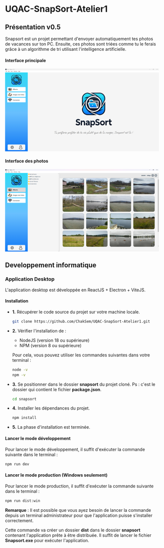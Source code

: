 # UQAC-SnapSort-Atelier1

## Présentation v0.5

Snapsort est un projet permettant d'envoyer automatiquement tes photos de vacances sur ton PC. Ensuite, ces photos sont triées comme tu le ferais grâce à un algorithme de tri utilisant l'intelligence artificielle. 

#### Interface principale
![Interface principale](docs/images/image_home.png)

#### Interface des photos
![Interface des photos](docs/images/image_albums.png)

## Developpement informatique

### Application Desktop

L'application desktop est développée en ReactJS + Electron + ViteJS.

#### Installation

 - **1.** Récupérer le code source du projet sur votre machine locale.
    ```bash
    git clone https://github.com/ChakSem/UQAC-SnapSort-Atelier1.git
    ```

 - **2.** Vérifier l'installation de :
    - NodeJS (version 18 ou supérieure)
    - NPM (version 8 ou supérieure)

    Pour cela, vous pouvez utiliser les commandes suivantes dans votre terminal :
    ```bash
    node -v
    npm -v
    ```

 - **3.** Se positionner dans le dossier **snapsort** du projet cloné. Ps : c'est le dossier qui contient le fichier **package.json**.
    ```bash
    cd snapsort
    ```
 - **4.** Installer les dépendances du projet.
    ```bash
    npm install
    ```
 - **5.** La phase d'installation est terminée. 

#### Lancer le mode développement
Pour lancer le mode développement, il suffit d'exécuter la commande suivante dans le terminal :
```bash
npm run dev
```

#### Lancer le mode production (Windows seulement)
Pour lancer le mode production, il suffit d'exécuter la commande suivante dans le terminal :
```bash
npm run dist:win
```
**Remarque** : Il est possible que vous ayez besoin de lancer la commande depuis un terminal administrateur pour que l'application puisse s'installer correctement.

Cette commande va créer un dossier **dist** dans le dossier **snapsort** contenant l'application prête à être distribuée. Il suffit de lancer le fichier **Snapsort.exe** pour exécuter l'application.
    